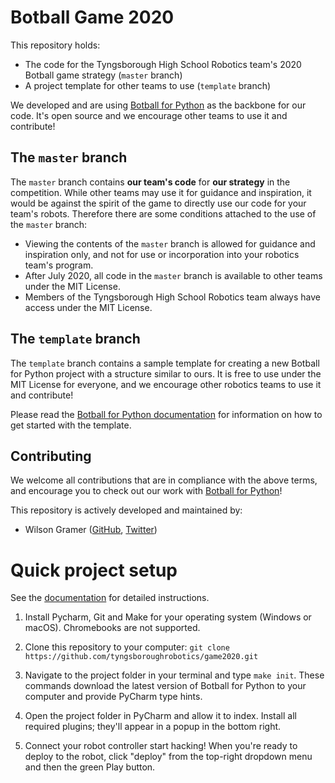 # Botball Game 2020

This repository holds:

 - The code for the Tyngsborough High School Robotics team's 2020 Botball game strategy (`master` branch)
 - A project template for other teams to use (`template` branch)

We developed and are using [Botball for Python](https://github.com/tyngsboroughrobotics/botball) as the backbone for our code. It's open source and we encourage other teams to use it and contribute!

## The `master` branch

The `master` branch contains **our team's code** for **our strategy** in the competition. While other teams may use it for guidance and inspiration, it would be against the spirit of the game to directly use our code for your team's robots. Therefore there are some conditions attached to the use of the `master` branch:

 - Viewing the contents of the `master` branch is allowed for guidance and inspiration only, and not for use or incorporation into your robotics team's program.
 - After July 2020, all code in the `master` branch is available to other teams under the MIT License.
 - Members of the Tyngsborough High School Robotics team always have access under the MIT License.

## The `template` branch

The `template` branch contains a sample template for creating a new Botball for Python project with a structure similar to ours. It is free to use under the MIT License for everyone, and we encourage other robotics teams to use it and contribute!

Please read the [Botball for Python documentation](https://tyngsboroughrobotics.github.io/botball/) for information on how to get started with the template.

## Contributing

We welcome all contributions that are in compliance with the above terms, and encourage you to check out our work with [Botball for Python](https://github.com/tyngsboroughrobotics/botball)!

This repository is actively developed and maintained by:

 - Wilson Gramer ([GitHub](https://github.com/Wilsonator5000), [Twitter](https://twitter.com/wgramer03))
 
# Quick project setup

See the  [documentation](https://tyngsboroughrobotics.github.io/botball/) for detailed instructions.

1. Install Pycharm, Git and Make for your operating system (Windows or macOS). Chromebooks are not supported.

2. Clone this repository to your computer: `git clone https://github.com/tyngsboroughrobotics/game2020.git`

3. Navigate to the project folder in your terminal and type `make init`. These commands download the latest version of Botball for Python to your computer and provide PyCharm type hints.

4. Open the project folder in PyCharm and allow it to index. Install all required plugins; they'll appear in a popup in the bottom right.

5. Connect your robot controller start hacking! When you're ready to deploy to the robot, click "deploy" from the top-right dropdown menu and then the green Play button.
